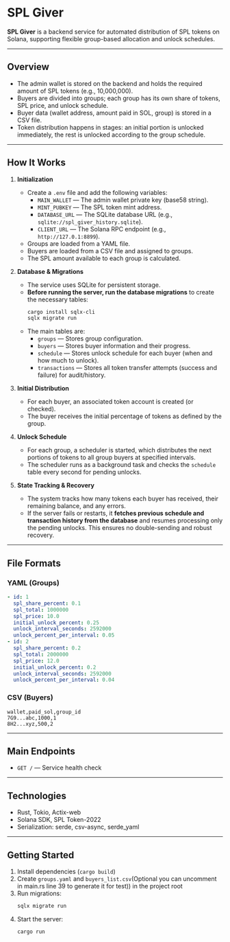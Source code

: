 # SPL Giver

**SPL Giver** is a backend service for automated distribution of SPL tokens on Solana, supporting flexible group-based allocation and unlock schedules.

---

## Overview

- The admin wallet is stored on the backend and holds the required amount of SPL tokens (e.g., 10,000,000).
- Buyers are divided into groups; each group has its own share of tokens, SPL price, and unlock schedule.
- Buyer data (wallet address, amount paid in SOL, group) is stored in a CSV file.
- Token distribution happens in stages: an initial portion is unlocked immediately, the rest is unlocked according to the group schedule.

---

## How It Works

1. **Initialization**
   - Create a `.env` file and add the following variables:
     - `MAIN_WALLET` — The admin wallet private key (base58 string). 
     - `MINT_PUBKEY` — The SPL token mint address.
     - `DATABASE_URL` — The SQLite database URL (e.g., `sqlite://spl_giver_history.sqlite`).
     - `CLIENT_URL` — The Solana RPC endpoint (e.g., `http://127.0.1:8899`).
   - Groups are loaded from a YAML file.
   - Buyers are loaded from a CSV file and assigned to groups.
   - The SPL amount available to each group is calculated.

2. **Database & Migrations**
   - The service uses SQLite for persistent storage.
   - **Before running the server, run the database migrations** to create the necessary tables:
     ```sh
     cargo install sqlx-cli
     sqlx migrate run
     ```
   - The main tables are:
     - `groups` — Stores group configuration.
     - `buyers` — Stores buyer information and their progress.
     - `schedule` — Stores unlock schedule for each buyer (when and how much to unlock).
     - `transactions` — Stores all token transfer attempts (success and failure) for audit/history.

3. **Initial Distribution**
   - For each buyer, an associated token account is created (or checked).
   - The buyer receives the initial percentage of tokens as defined by the group.

4. **Unlock Schedule**
   - For each group, a scheduler is started, which distributes the next portions of tokens to all group buyers at specified intervals.
   - The scheduler runs as a background task and checks the `schedule` table every second for pending unlocks.

5. **State Tracking & Recovery**
   - The system tracks how many tokens each buyer has received, their remaining balance, and any errors.
   - If the server fails or restarts, it **fetches previous schedule and transaction history from the database** and resumes processing only the pending unlocks. This ensures no double-sending and robust recovery.

---

## File Formats

### YAML (Groups)
```yaml
- id: 1
  spl_share_percent: 0.1
  spl_total: 1000000
  spl_price: 10.0
  initial_unlock_percent: 0.25
  unlock_interval_seconds: 2592000
  unlock_percent_per_interval: 0.05
- id: 2
  spl_share_percent: 0.2
  spl_total: 2000000
  spl_price: 12.0
  initial_unlock_percent: 0.2
  unlock_interval_seconds: 2592000
  unlock_percent_per_interval: 0.04
```

### CSV (Buyers)
```csv
wallet,paid_sol,group_id
7G9...abc,1000,1
8H2...xyz,500,2
```

---

## Main Endpoints

- `GET /` — Service health check

---

## Technologies

- Rust, Tokio, Actix-web
- Solana SDK, SPL Token-2022
- Serialization: serde, csv-async, serde_yaml

---

## Getting Started

1. Install dependencies (`cargo build`)
2. Create `groups.yaml` and `buyers_list.csv`(Optional you can uncomment in main.rs line 39 to generate it for test)) in the project root
3. Run migrations:
   ```bash
   sqlx migrate run
   ```
4. Start the server:
   ```bash
   cargo run
   ```



